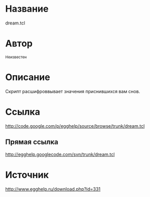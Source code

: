 # Название #
dream.tcl


# Автор #
<sup>Неизвестен</sup>


# Описание #
Скрипт расшифроввывает значения приснившихся вам снов.


# Ссылка #
http://code.google.com/p/egghelp/source/browse/trunk/dream.tcl

## Прямая ссылка ##
http://egghelp.googlecode.com/svn/trunk/dream.tcl


# Источник #
http://www.egghelp.ru/download.php?id=331

